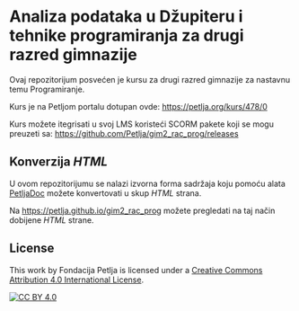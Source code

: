 # Analiza podataka u Džupiteru i tehnike programiranja za drugi razred gimnazije

Ovaj repozitorijum posvećen je kursu za drugi razred gimnazije za nastavnu temu Programiranje.

Kurs je na Petljom portalu dotupan ovde: https://petlja.org/kurs/478/0

Kurs možete itegrisati u svoj LMS koristeći SCORM pakete koji se mogu preuzeti sa: https://github.com/Petlja/gim2_rac_prog/releases

## Konverzija *HTML*

U ovom repozitorijumu se nalazi izvorna forma sadržaja koju pomoću alata [PetljaDoc](https://github.com/Petlja/PetljaDoc) možete konvertovati u skup *HTML* strana.

Na https://petlja.github.io/gim2_rac_prog možete pregledati na taj način dobijene *HTML* strane.

## License

This work by Fondacija Petlja is licensed under a
[Creative Commons Attribution 4.0 International License][cc-by].

[![CC BY 4.0][cc-by-image]][cc-by]

[cc-by]: http://creativecommons.org/licenses/by/4.0/
[cc-by-image]: https://i.creativecommons.org/l/by/4.0/88x31.png
